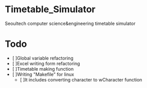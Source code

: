 # Timetable_Simulator
 Seoultech computer science&engineering timetable simulator

# Todo
 - [ ]Global variable refactoring
 - [ ]Excel writing form refactoring
 - [ ]Timetable making function
 - [ ]Writing "Makefile" for linux
   - [ ]It includes converting character to wCharacter function
  
